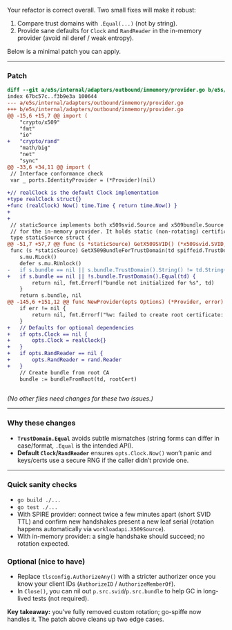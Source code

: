 Your refactor is correct overall. Two small fixes will make it robust:

1. Compare trust domains with `.Equal(...)` (not by string).
2. Provide sane defaults for `Clock` and `RandReader` in the in-memory provider (avoid nil deref / weak entropy).

Below is a minimal patch you can apply.

---

### Patch

```diff
diff --git a/e5s/internal/adapters/outbound/inmemory/provider.go b/e5s/internal/adapters/outbound/inmemory/provider.go
index 67bc57c..f3b9e3a 100644
--- a/e5s/internal/adapters/outbound/inmemory/provider.go
+++ b/e5s/internal/adapters/outbound/inmemory/provider.go
@@ -15,6 +15,7 @@ import (
 	"crypto/x509"
 	"fmt"
 	"io"
+	"crypto/rand"
 	"math/big"
 	"net"
 	"sync"
@@ -33,6 +34,11 @@ import (
 // Interface conformance check
 var _ ports.IdentityProvider = (*Provider)(nil)
 
+// realClock is the default Clock implementation
+type realClock struct{}
+func (realClock) Now() time.Time { return time.Now() }
+
+
 // staticSource implements both x509svid.Source and x509bundle.Source interfaces
 // for the in-memory provider. It holds static (non-rotating) certificates.
 type staticSource struct {
@@ -51,7 +57,7 @@ func (s *staticSource) GetX509SVID() (*x509svid.SVID, error) {
 func (s *staticSource) GetX509BundleForTrustDomain(td spiffeid.TrustDomain) (*x509bundle.Bundle, error) {
 	s.mu.RLock()
 	defer s.mu.RUnlock()
-	if s.bundle == nil || s.bundle.TrustDomain().String() != td.String() {
+	if s.bundle == nil || !s.bundle.TrustDomain().Equal(td) {
 		return nil, fmt.Errorf("bundle not initialized for %s", td)
 	}
 	return s.bundle, nil
@@ -145,6 +151,12 @@ func NewProvider(opts Options) (*Provider, error) {
 	if err != nil {
 		return nil, fmt.Errorf("%w: failed to create root certificate: %v", errx.ErrCertificateGeneration, err)
 	}
+	// Defaults for optional dependencies
+	if opts.Clock == nil {
+		opts.Clock = realClock{}
+	}
+	if opts.RandReader == nil {
+		opts.RandReader = rand.Reader
+	}
 	// Create bundle from root CA
 	bundle := bundleFromRoot(td, rootCert)
 
```

*(No other files need changes for these two issues.)*

---

### Why these changes

* **`TrustDomain.Equal`** avoids subtle mismatches (string forms can differ in case/format, `.Equal` is the intended API).
* **Default `Clock`/`RandReader`** ensures `opts.Clock.Now()` won’t panic and keys/certs use a secure RNG if the caller didn’t provide one.

---

### Quick sanity checks

* `go build ./...`
* `go test ./...`
* With SPIRE provider: connect twice a few minutes apart (short SVID TTL) and confirm new handshakes present a new leaf serial (rotation happens automatically via `workloadapi.X509Source`).
* With in-memory provider: a single handshake should succeed; no rotation expected.

### Optional (nice to have)

* Replace `tlsconfig.AuthorizeAny()` with a stricter authorizer once you know your client IDs (`AuthorizeID` / `AuthorizeMemberOf`).
* In `Close()`, you can nil out `p.src.svid`/`p.src.bundle` to help GC in long-lived tests (not required).

**Key takeaway:** you’ve fully removed custom rotation; go-spiffe now handles it. The patch above cleans up two edge cases.
